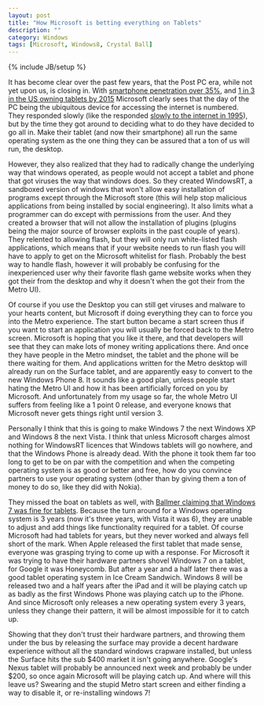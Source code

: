 ```yaml
---
layout: post
title: "How Microsoft is betting everything on Tablets"
description: ""
category: Windows
tags: [Microsoft, Windows8, Crystal Ball]
---
```

{% include JB/setup %}

It has become clear over the past few years, that the Post PC era, while not yet upon us, is closing in.  With [smartphone penetration over 35%](http://www.wired.com/beyond_the_beyond/2011/12/42-major-countries-ranked-by-smartphone-penetration-rates/),
and [1 in 3 in the US owning tablets by 2015](http://techcrunch.com/2011/01/04/forrester-forecasts-one-third-of-u-s-online-consumers-will-own-a-tablet-by-2015/)
Microsoft clearly sees that the day of the PC being the ubiquitous device for accessing the internet
is numbered.  They responded slowly (like the responded [slowly to the internet in 1995](http://www.wired.com/thisdayintech/2010/05/0526bill-gates-internet-memo/)), but by the time they got around to deciding what to do
they have decided to go all in.  Make their tablet (and now their smartphone) all run the same operating system as the one thing they can be
assured that a ton of us will run, the desktop.

However, they also realized that they had to radically change the underlying way that windows operated, as people would not accept a tablet
and phone that got viruses the way that windows does.  So they created WindowsRT, a sandboxed version of windows that won't allow easy installation
of programs except through the Microsoft store (this will help stop malicious applications from being installed by social engineering).  It also
limits what a programmer can do except with permissions from the user.  And they created a browser that will not allow the installation of
plugins (plugins being the major source of browser exploits in the past couple of years).  They relented to allowing flash, but they will only
run white-listed flash applications, which means that if your website needs to run flash you will have to apply to get on the Microsoft whitelist for flash.
Probably the best way to handle flash, however it will probably be confusing for the inexperienced user why their favorite flash game
website works when they got their from the desktop and why it doesn't when the got their from the Metro UI).

Of course if you use the Desktop you can still get viruses and malware to your hearts content, but Microsoft if doing everything
they can to force you into the Metro experience.  The start button became a start screen thus if you want to start an application you will
usually be forced back to the Metro screen.  Microsoft is hoping that you like it there, and that developers will see that they can make lots of
money writing applications there.  And once they have people in the Metro mindset, the tablet and the phone will be there waiting for them.  And
applications written for the Metro desktop will already run on the Surface tablet, and are apparently easy to convert to the new Windows Phone 8.
It sounds like a good plan, unless people start hating the Metro UI and how it has been artificially forced on you by Microsoft.  And unfortunately from my
usage so far, the whole Metro UI suffers from feeling like a 1 point 0 release, and everyone knows that Microsoft never gets things right until version 3.

Personally I think that this is going to make Windows 7 the next Windows XP and Windows 8 the next Vista.   I think that unless Microsoft charges
almost nothing for WindowsRT licences that Windows tablets will go nowhere, and that the Windows Phone is already dead.  With the phone it took them
far too long to get to be on par with the competition and when the competing operating system is as good or better and free, how do you convince
partners to use your operating system (other than by giving them a ton of money to do so, like they did with Nokia).

They missed the boat on tablets as well, with [Ballmer claiming that Windows 7 was fine for tablets](http://www.youtube.com/watch?v=eETKiAvGmc8).  Because the turn around
for a Windows operating system is 3 years (now it's three years, with Vista it was 6), they are unable to adjust and add things like functionality
required for a tablet.  Of course Microsoft had had tablets for years, but they never worked and always fell short of the mark.  When Apple released the
first tablet that made sense, everyone was grasping trying to come up with a response.  For Microsoft it was trying to have their hardware partners shovel
Windows 7 on a tablet, for Google it was Honeycomb.   But after a year and a half later there was a good tablet operating system in Ice Cream Sandwich.
Windows 8 will be released two and a half years after the iPad and it will be playing catch up as badly as the first Windows Phone was playing catch up to the iPhone.
And since Microsoft only releases a new operating system every 3 years, unless they change their pattern, it will be almost impossible for it to catch up.

Showing that they don't trust their hardware partners, and throwing them under the bus by releasing the surface may provide a decent hardware experience
without all the standard windows crapware installed, but unless the Surface hits the sub $400 market it isn't going anywhere.  Google's Nexus tablet will
probably be announced next week and probably be under $200, so once again Microsoft will be playing catch up.  And where will this leave us?  Swearing
and the stupid Metro start screen and either finding a way to disable it, or re-installing windows 7!